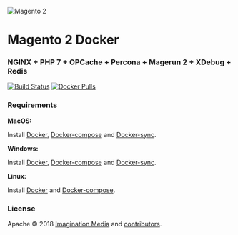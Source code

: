![Magento 2](https://cdn.rawgit.com/rafaelstz/magento2-snippets-visualstudio/master/images/icon.png)

#  Magento 2 Docker

### NGINX + PHP 7 + OPCache + Percona + Magerun 2 + XDebug + Redis

[![Build Status](https://travis-ci.org/Imagination-Media/docker-magento2.svg?branch=master)](https://travis-ci.org/Imagination-Media/docker-magento2)
[![Docker Pulls](https://img.shields.io/docker/pulls/imaginationmedia/magento2.svg)](https://hub.docker.com/r/imaginationmedia/magento2/)

### Requirements

**MacOS:**

Install [Docker](https://docs.docker.com/docker-for-mac/install/), [Docker-compose](https://docs.docker.com/compose/install/#install-compose) and [Docker-sync](https://github.com/EugenMayer/docker-sync/wiki/docker-sync-on-OSX).

**Windows:**

Install [Docker](https://docs.docker.com/docker-for-windows/install/), [Docker-compose](https://docs.docker.com/compose/install/#install-compose) and [Docker-sync](https://github.com/EugenMayer/docker-sync/wiki/docker-sync-on-Windows).

**Linux:**

Install [Docker](https://docs.docker.com/engine/installation/linux/docker-ce/ubuntu/) and [Docker-compose](https://docs.docker.com/compose/install/#install-compose).

### License

Apache © 2018 [Imagination Media](https://github.com/Imagination-Media) and [contributors](https://github.com/Imagination-Media/docker-magento2/graphs/contributors).
